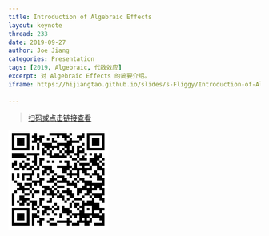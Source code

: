 ```yaml
---
title: Introduction of Algebraic Effects
layout: keynote
thread: 233
date: 2019-09-27
author: Joe Jiang
categories: Presentation
tags: [2019, Algebraic, 代数效应]
excerpt: 对 Algebraic Effects 的简要介绍。
iframe: https://hijiangtao.github.io/slides/s-Fliggy/Introduction-of-Algebraic-Effects.html#/

---
```


> [扫码或点击链接查看](https://hijiangtao.github.io/slides/s-Fliggy/Introduction-of-Algebraic-Effects.html#/)

[![](/assets/in-post/2019-09-27-Introduction-of-Algebraic-Effects-1.png)](https://hijiangtao.github.io/slides/s-Fliggy/Introduction-of-Algebraic-Effects.html#/)


